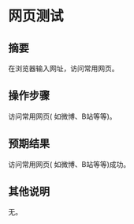 # 网页测试

## 摘要

在浏览器输入网址，访问常用网页。

## 操作步骤

访问常用网页( 如微博、B站等等)。

## 预期结果

访问常用网页( 如微博、B站等等)成功。

## 其他说明

无。

